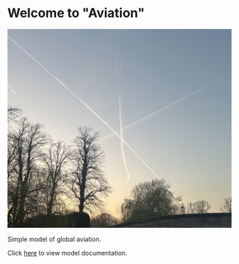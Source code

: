 # Welcome to "Aviation"

![Contrails](./assets/IMG_8144.jpg)

Simple model of global aviation.

Click [here](./aviation.md) to view model documentation.